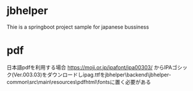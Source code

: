 # jbhelper
Thie is a springboot project sample for japanese bussiness

# pdf
日本語pdfを利用する場合
https://moji.or.jp/ipafont/ipa00303/
からIPAゴシック(Ver.003.03)をダウンロードしipag.ttfをjbhelper\backend\jbhelper-common\src\main\resources\pdfhtml\fontsに置く必要がある